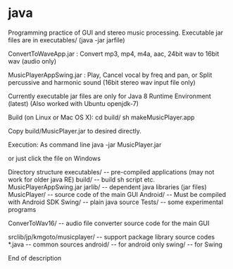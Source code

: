 # java
Programming practice of GUI and stereo music processing.
Executable jar files are in executables/ (java -jar jarfile)

ConvertToWaveApp.jar : Convert mp3, mp4, m4a, aac, 24bit wav to 16bit wav (audio only)

MusicPlayerAppSwing.jar : Play, Cancel vocal by freq and pan, 
     or Split percussive and harmonic sound (16bit stereo wav input file only)

Currently executable jar files are only for Java 8 Runtime Environment (latest) 
 (Also worked with Ubuntu openjdk-7)

Build (on Linux or Mac OS X):
  cd build/
  sh makeMusicPlayer.app

Copy build/MusicPlayer.jar to desired directly.

Execution:
  As command line
    java -jar MusicPlayer.jar 

  or just click the file on Windows

Directory structure
 executables/ -- pre-compiled applications (may not work for older java RE)
 build/ -- build sh script etc. MusicPlayerAppSwing.jar
 jarlib/ -- dependent java libraries (jar files)
 MusicPlayer/ -- source code of the main GUI
    Android/ -- Must be compiled with Android SDK 
    Swing/   -- plain java source
    Tests/   -- some experimental programs

 ConverToWav16/ -- audio file converter source code for the main GUI

 srclib/jp/kmgoto/musicplayer/ -- support package library source codes
  *.java -- common sources
  android/ -- for android only
  swing/   -- for Swing

End of description
